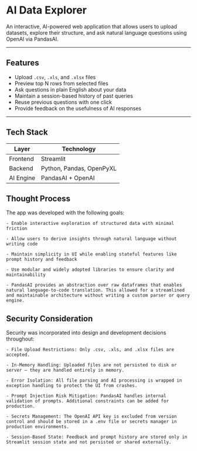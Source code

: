 # AI Data Explorer

An interactive, AI-powered web application that allows users to upload datasets, explore their structure, and ask natural language questions using OpenAI via PandasAI.

---

## Features

- Upload `.csv`, `.xls`, and `.xlsx` files
- Preview top N rows from selected files
- Ask questions in plain English about your data
- Maintain a session-based history of past queries
- Reuse previous questions with one click
- Provide feedback on the usefulness of AI responses

---

## Tech Stack

| Layer        | Technology        |
|--------------|-------------------|
| Frontend     | Streamlit         |
| Backend      | Python, Pandas, OpenPyXL |
| AI Engine    | PandasAI + OpenAI |

## Thought Process
The app was developed with the following goals:

    - Enable interactive exploration of structured data with minimal friction

    - Allow users to derive insights through natural language without writing code

    - Maintain simplicity in UI while enabling stateful features like prompt history and feedback

    - Use modular and widely adopted libraries to ensure clarity and maintainability

    - PandasAI provides an abstraction over raw dataframes that enables natural language-to-code translation. This allowed for a streamlined and maintainable architecture without writing a custom parser or query engine.

## Security Consideration
Security was incorporated into design and development decisions throughout:

    - File Upload Restrictions: Only .csv, .xls, and .xlsx files are accepted.

    - In-Memory Handling: Uploaded files are not persisted to disk or server — they are handled entirely in memory.

    - Error Isolation: All file parsing and AI processing is wrapped in exception handling to protect the UI from crashes.

    - Prompt Injection Risk Mitigation: PandasAI handles internal validation of prompts. Additional constraints can be added for production.

    - Secrets Management: The OpenAI API key is excluded from version control and should be stored in a .env file or secrets manager in production environments.

    - Session-Based State: Feedback and prompt history are stored only in Streamlit session state and not persisted or shared externally.
